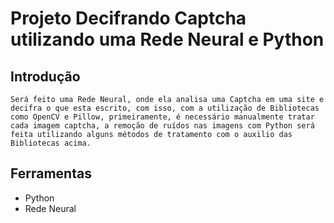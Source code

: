 # Projeto Decifrando Captcha utilizando uma Rede Neural e Python


## Introdução
    Será feito uma Rede Neural, onde ela analisa uma Captcha em uma site e decifra o que esta escrito, com isso, com a utilização de Bibliotecas como OpenCV e Pillow, primeiramente, é necessário manualmente tratar cada imagem captcha, a remoção de ruídos nas imagens com Python será feita utilizando alguns métodos de tratamento com o auxilio das Bibliotecas acima.
    
## Ferramentas
- Python
- Rede Neural
